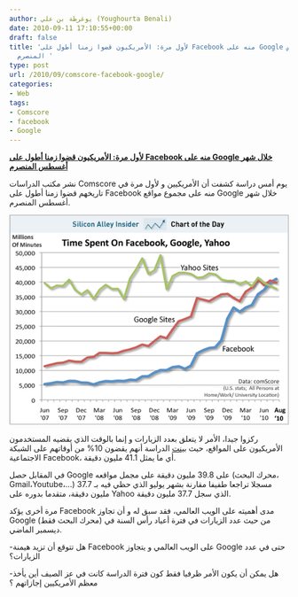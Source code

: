 ```yaml
---
author: يوغرطة بن علي (Youghourta Benali)
date: 2010-09-11 17:10:55+00:00
draft: false
title: 'لأول مرة: الأمريكيون قضوا زمنا أطول على Facebook منه على Google خلال شهر أغسطس
  المنصرم '
type: post
url: /2010/09/comscore-facebook-google/
categories:
- Web
tags:
- Comscore
- facebook
- Google
---
```


**[لأول مرة: الأمريكيون قضوا زمنا أطول على Facebook منه على Google خلال شهر أغسطس المنصرم](https://www.it-scoop.com/2010/09/comscore-facebook-google/)**




نشر مكتب الدراسات Comscore يوم أمس دراسة كشفت أن الأمريكيين و لأول مرة في تاريخهم قضوا زمنا أطول على Facebook منه على مجموع مواقع Google خلال شهر أغسطس المنصرم.




[![](chart-of-the-day-time-spent-on-facebook-google-yahoo-jun-2007-aug-2010.jpg)
](https://www.it-scoop.com/2010/09/comscore-facebook-google/)


ركزوا جيدا، الأمر لا يتعلق بعدد الزيارات و إنما بالوقت الذي يقضيه المستخدمون الأمريكيون على المواقع، حيث [بينت](http://www.google.com/hostednews/afp/article/ALeqM5jEcNgf0f-aqtqRtAM1iZy85dkXBA) الدراسة أنهم يقضون 10% من أوقاتهم على الشبكة الاجتماعية Facebook، أي ما يمثل 41.1 مليون دقيقة.

في المقابل حصل Google على 39.8 مليون دقيقة على مجمل مواقعه (محرك البحث، Gmail،Youtube،...) مسجلا تراجعا طفيفا مقارنة بشهر يوليو الذي حظي فيه بـ 37.7 مليون دقيقة، متقدما بدوره على Yahoo الذي سجل 37.7 مليون دقيقة.

مرة أخرى يؤكد Facebook مدى أهميته على الويب العالمي، فقد سبق له و أن تجاوز Google (محرك البحث فقط) من حيث عدد الزيارات في فترة أعياد رأس السنة في ديسمبر الماضي.

-هل تتوقع أن تزيد هيمنة Facebook على الويب العالمي و يتجاوز Google حتى في عدد الزيارات؟

-هل يمكن أن يكون الأمر ظرفيا فقط كون فترة الدراسة كانت في عز الصيف أين يأخذ معظم الأمريكيين إجازاتهم ؟
